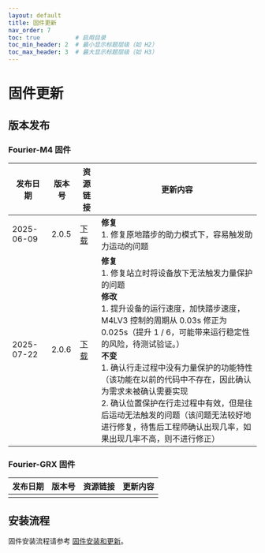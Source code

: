 ```yaml
---
layout: default
title: 固件更新
nav_order: 7
toc: true          # 启用目录
toc_min_header: 2  # 最小显示标题层级（如 H2）
toc_max_header: 3  # 最大显示标题层级（如 H3）
---
```


# 固件更新

## 版本发布

### Fourier-M4 固件

| 发布日期       | 版本号   | 资源链接                                                                                  | 更新内容                                                                                                                                                                                                                                                                                   |
|------------|-------|---------------------------------------------------------------------------------------|----------------------------------------------------------------------------------------------------------------------------------------------------------------------------------------------------------------------------------------------------------------------------------------|
| 2025-06-09 | 2.0.5 | [下载](https://fourier-m4-1302548221.cos.ap-shanghai.myqcloud.com/fourier-m4-2.0.5.deb) | **修复**<br/>1. 修复原地踏步的助力模式下，容易触发助力运动的问题                                                                                                                                                                                                                                                 |
| 2025-07-22 | 2.0.6 | [下载](https://fourier-m4-1302548221.cos.ap-shanghai.myqcloud.com/fourier-m4-2.0.6.deb) | **修复**<br/>1. 修复站立时将设备放下无法触发力量保护的问题 <br/>**修改**<br/> 1. 提升设备的运行速度，加快踏步速度，M4LV3 控制的周期从 0.03s 修正为 0.025s（提升 1 / 6，可能带来运行稳定性的风险，待测试验证。）<br/>**不变**<br/>1. 确认行走过程中没有力量保护的功能特性（该功能在以前的代码中不存在，因此确认为需求未被确认需要实现<br/>2. 确认位置保护在行走过程中有效，但是往后运动无法触发的问题（该问题无法较好地进行修复，待售后工程师确认出现几率，如果出现几率不高，则不进行修正） |

### Fourier-GRX 固件

| 发布日期 | 版本号 | 资源链接 | 更新内容 |
|------|-----|------|------|
|      |     |      |

## 安装流程

固件安装流程请参考 [固件安装和更新](/fourier-grx-M4/docs/usage#固件安装和更新)。